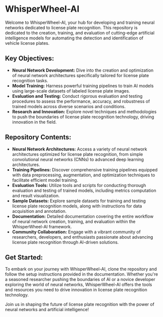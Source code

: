 # WhisperWheel-AI

Welcome to WhisperWheel-AI, your hub for developing and training neural networks dedicated to license plate recognition. This repository is dedicated to the creation, training, and evaluation of cutting-edge artificial intelligence models for automating the detection and identification of vehicle license plates.

## Key Objectives:
- **Neural Network Development:** Dive into the creation and optimization of neural network architectures specifically tailored for license plate recognition tasks.
- **Model Training:** Harness powerful training pipelines to train AI models using large-scale datasets of labeled license plate images.
- **Evaluation and Testing:** Conduct rigorous evaluation and testing procedures to assess the performance, accuracy, and robustness of trained models across diverse scenarios and conditions.
- **Research and Innovation:** Explore novel techniques and methodologies to push the boundaries of license plate recognition technology, driving innovation in the field.

## Repository Contents:
- **Neural Network Architectures:** Access a variety of neural network architectures optimized for license plate recognition, from simple convolutional neural networks (CNNs) to advanced deep learning architectures.
- **Training Pipelines:** Discover comprehensive training pipelines equipped with data preprocessing, augmentation, and optimization techniques to facilitate efficient model training.
- **Evaluation Tools:** Utilize tools and scripts for conducting thorough evaluation and testing of trained models, including metrics computation and result visualization.
- **Sample Datasets:** Explore sample datasets for training and testing license plate recognition models, along with instructions for data acquisition and annotation.
- **Documentation:** Detailed documentation covering the entire workflow of neural network creation, training, and evaluation within the WhisperWheel-AI framework.
- **Community Collaboration:** Engage with a vibrant community of researchers, developers, and enthusiasts passionate about advancing license plate recognition through AI-driven solutions.

## Get Started:
To embark on your journey with WhisperWheel-AI, clone the repository and follow the setup instructions provided in the documentation. Whether you're a seasoned researcher pushing the boundaries of AI or a novice developer exploring the world of neural networks, WhisperWheel-AI offers the tools and resources you need to drive innovation in license plate recognition technology.

Join us in shaping the future of license plate recognition with the power of neural networks and artificial intelligence!
